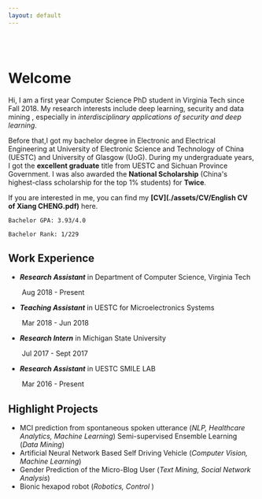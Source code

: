 ```yaml
---
layout: default
---
```


<br/><br/>

# Welcome

Hi, I am a first year Computer Science PhD student in Virginia Tech since Fall 2018. My research interests include deep learning, security and data mining , especially in *interdisciplinary applications of security and deep learning*. 

Before that,I got my bachelor degree in Electronic and Electrical Engineering at University of Electronic Science and Technology of China (UESTC) and University of Glasgow (UoG). During my undergraduate years, I got the **excellent graduate** title from UESTC and Sichuan Province Government.  I was also awarded the **National Scholarship** (China's highest-class scholarship for the top 1% students) for **Twice**. 

 If you are interested in me, you can find my **[CV](./assets/CV/English CV of Xiang CHENG.pdf)** here. 



`Bachelor GPA: 3.93/4.0` 

`Bachelor Rank: 1/229`



## Work Experience 

- ***Research Assistant*** in Department of Computer Science, Virginia Tech 

  ​	Aug 2018 - Present

- ***Teaching Assistant***  in UESTC for Microelectronics Systems

  ​	Mar 2018 - Jun 2018

- ***Research Intern***  in Michigan State University

  ​	Jul 2017 - Sept 2017

- ***Research Assistant*** in UESTC SMILE LAB

  ​	Mar 2016 - Present



## Highlight Projects

- MCI prediction from spontaneous spoken utterance (*NLP, Healthcare Analytics, Machine Learning*)
	 Semi-supervised Ensemble Learning (*Data Mining*)	
- Artificial Neural Network Based Self Driving Vehicle (*Computer Vision, Machine Learning*)
- Gender Prediction of the Micro-Blog User (*Text Mining, Social Network Analysis*)
- Bionic hexapod robot (*Robotics, Control* )

